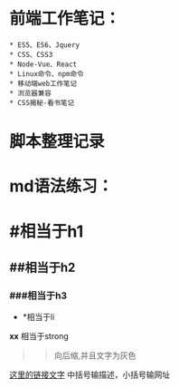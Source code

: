 # 前端工作笔记：
	* ES5、ES6、Jquery
	* CSS、CSS3
	* Node-Vue、React
	* Linux命令、npm命令
	* 移动端web工作笔记
	* 浏览器兼容
	* CSS揭秘-看书笔记

# 脚本整理记录

# md语法练习：
# #相当于h1
## ##相当于h2
### ###相当于h3

* *相当于li

**xx** 相当于strong

> >向后缩,并且文字为灰色

[这里的链接文字](http://xxx.com) []()中括号输描述，小括号输网址